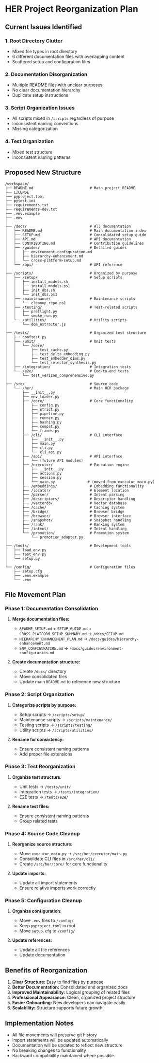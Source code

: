 # HER Project Reorganization Plan

## Current Issues Identified

### 1. Root Directory Clutter
- Mixed file types in root directory
- 6 different documentation files with overlapping content
- Scattered setup and configuration files

### 2. Documentation Disorganization
- Multiple README files with unclear purposes
- No clear documentation hierarchy
- Duplicate setup instructions

### 3. Script Organization Issues
- All scripts mixed in `/scripts` regardless of purpose
- Inconsistent naming conventions
- Missing categorization

### 4. Test Organization
- Mixed test structure
- Inconsistent naming patterns

## Proposed New Structure

```
/workspace/
├── README.md                          # Main project README
├── LICENSE
├── pyproject.toml
├── pytest.ini
├── requirements.txt
├── requirements-dev.txt
├── .env.example
├── .env
│
├── /docs/                             # All documentation
│   ├── README.md                      # Main documentation index
│   ├── SETUP.md                       # Consolidated setup guide
│   ├── API.md                         # API documentation
│   ├── CONTRIBUTING.md                # Contribution guidelines
│   ├── /guides/                       # Detailed guides
│   │   ├── environment-configuration.md
│   │   ├── hierarchy-enhancement.md
│   │   └── cross-platform-setup.md
│   └── /api/                          # API reference
│
├── /scripts/                          # Organized by purpose
│   ├── /setup/                        # Setup scripts
│   │   ├── install_models.sh
│   │   ├── install_models.ps1
│   │   ├── init_dbs.sh
│   │   └── init_dbs.ps1
│   ├── /maintenance/                  # Maintenance scripts
│   │   └── cleanup_repo.ps1
│   ├── /testing/                      # Test-related scripts
│   │   ├── preflight.py
│   │   └── smoke_run.py
│   └── /utilities/                    # Utility scripts
│       └── dom_extractor.js
│
├── /tests/                            # Organized test structure
│   ├── conftest.py
│   ├── /unit/                         # Unit tests
│   │   └── /core/
│   │       ├── test_cache.py
│   │       ├── test_delta_embedding.py
│   │       ├── test_embedder_dims.py
│   │       └── test_selector_synthesis.py
│   ├── /integration/                  # Integration tests
│   └── /e2e/                          # End-to-end tests
│       └── test_verizon_comprehensive.py
│
├── /src/                              # Source code
│   └── /her/                          # Main HER package
│       ├── __init__.py
│       ├── env_loader.py
│       ├── /core/                     # Core functionality
│       │   ├── config.py
│       │   ├── strict.py
│       │   ├── pipeline.py
│       │   ├── runner.py
│       │   ├── hashing.py
│       │   ├── compat.py
│       │   └── frames.py
│       ├── /cli/                      # CLI interface
│       │   ├── __init__.py
│       │   ├── main.py
│       │   ├── cli.py
│       │   └── cli_api.py
│       ├── /api/                      # API interface
│       │   └── (future API modules)
│       ├── /executor/                 # Execution engine
│       │   ├── __init__.py
│       │   ├── actions.py
│       │   ├── session.py
│       │   └── main.py               # (moved from executor_main.py)
│       ├── /embeddings/               # Embedding functionality
│       ├── /locator/                  # Element location
│       ├── /parser/                   # Intent parsing
│       ├── /descriptors/              # Descriptor handling
│       ├── /vectordb/                 # Vector database
│       ├── /cache/                    # Caching system
│       ├── /bridge/                   # Browser bridge
│       ├── /browser/                  # Browser interface
│       ├── /snapshot/                 # Snapshot handling
│       ├── /rank/                     # Ranking system
│       ├── /intent/                   # Intent handling
│       └── /promotion/                # Promotion system
│           └── promotion_adapter.py
│
├── /tools/                            # Development tools
│   ├── load_env.py
│   ├── test_env.py
│   └── setup.py
│
└── /config/                           # Configuration files
    ├── setup.cfg
    ├── .env.example
    └── .env
```

## File Movement Plan

### Phase 1: Documentation Consolidation
1. **Merge documentation files:**
   - `README_SETUP.md` + `SETUP_GUIDE.md` + `CROSS_PLATFORM_SETUP_SUMMARY.md` → `/docs/SETUP.md`
   - `HIERARCHY_ENHANCEMENT_PLAN.md` → `/docs/guides/hierarchy-enhancement.md`
   - `ENV_CONFIGURATION.md` → `/docs/guides/environment-configuration.md`

2. **Create documentation structure:**
   - Create `/docs/` directory
   - Move consolidated files
   - Update main `README.md` to reference new structure

### Phase 2: Script Organization
1. **Categorize scripts by purpose:**
   - Setup scripts → `/scripts/setup/`
   - Maintenance scripts → `/scripts/maintenance/`
   - Testing scripts → `/scripts/testing/`
   - Utility scripts → `/scripts/utilities/`

2. **Rename for consistency:**
   - Ensure consistent naming patterns
   - Add proper file extensions

### Phase 3: Test Reorganization
1. **Organize test structure:**
   - Unit tests → `/tests/unit/`
   - Integration tests → `/tests/integration/`
   - E2E tests → `/tests/e2e/`

2. **Rename test files:**
   - Ensure consistent naming patterns
   - Group related tests

### Phase 4: Source Code Cleanup
1. **Reorganize source structure:**
   - Move `executor_main.py` → `/src/her/executor/main.py`
   - Consolidate CLI files in `/src/her/cli/`
   - Create `/src/her/core/` for core functionality

2. **Update imports:**
   - Update all import statements
   - Ensure relative imports work correctly

### Phase 5: Configuration Cleanup
1. **Organize configuration:**
   - Move `.env` files to `/config/`
   - Keep `pyproject.toml` in root
   - Move `setup.cfg` to `/config/`

2. **Update references:**
   - Update all file references
   - Update documentation

## Benefits of Reorganization

1. **Clear Structure:** Easy to find files by purpose
2. **Better Documentation:** Consolidated and organized docs
3. **Improved Maintainability:** Logical grouping of related files
4. **Professional Appearance:** Clean, organized project structure
5. **Easier Onboarding:** New developers can navigate easily
6. **Scalability:** Structure supports future growth

## Implementation Notes

- All file movements will preserve git history
- Import statements will be updated automatically
- Documentation will be updated to reflect new structure
- No breaking changes to functionality
- Backward compatibility maintained where possible